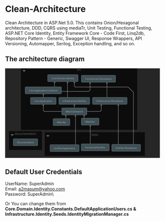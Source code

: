 # Clean-Architecture
Clean Architecture in ASP.Net 5.0. This contains  Onion/Hexagonal architecture, DDD, CQRS using mediaTr, Unit Testing, Functional Testing, ASP.NET Core Identity, Entity Framework Core - Code First, Linq2db, Repository Pattern - Generic, Swagger UI, Response Wrappers,  API Versioning, Automapper, Serilog, Exception handling, and so on.

## The architecture diagram
![digaramg](Architecture.png)

## Default User Credentials
UserName: SuperAdmin\
Email: a2masum@yahoo.com\
Password: SuperAdmin\

Or You can change them from **Core.Domain.Identity.Constants.DefaultApplicationUsers.cs & Infrastructure.Identity.Seeds.IdentityMigrationManager.cs**
